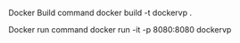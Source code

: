 Docker Build command
docker build -t dockervp .


Docker run command
docker run -it -p 8080:8080 dockervp


